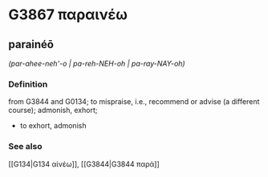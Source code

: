 # G3867 παραινέω

## parainéō

_(par-ahee-neh'-o | pa-reh-NEH-oh | pa-ray-NAY-oh)_

### Definition

from G3844 and G0134; to mispraise, i.e., recommend or advise (a different course); admonish, exhort; 

- to exhort, admonish

### See also

[[G134|G134 αἰνέω]], [[G3844|G3844 παρά]]

